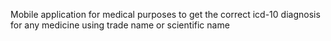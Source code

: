 Mobile application for medical purposes to get the correct icd-10 diagnosis for any medicine using trade name or scientific name 
